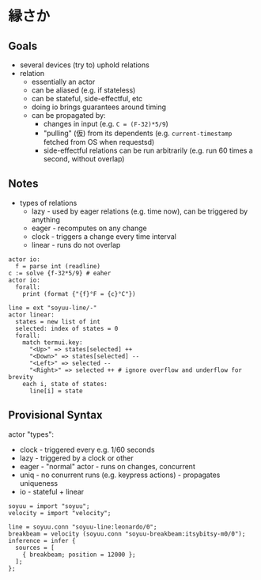 # 縁さか

## Goals

- several devices (try to) uphold relations
- relation
  - essentially an actor
  - can be aliased (e.g. if stateless)
  - can be stateful, side-effectful, etc
  - doing io brings guarantees around timing
  - can be propagated by:
    - changes in input (e.g. `C = (F-32)*5/9`)
    - "pulling" (仮) from its dependents (e.g. `current-timestamp` fetched from OS when requestsd)
    - side-effectful relations can be run arbitrarily (e.g. run 60 times a second, without overlap)

## Notes

- types of relations
  - lazy - used by eager relations (e.g. time now), can be triggered by anything
  - eager - recomputes on any change
  - clock - triggers a change every time interval
  - linear - runs do not overlap

```syk
actor io:
  f = parse int (readline)
c := solve {f-32*5/9} # eaher
actor io:
  forall:
    print (format {"{f}°F = {c}°C"})
```

```syk
line = ext "soyuu-line/-"
actor linear:
  states = new list of int
  selected: index of states = 0
  forall:
    match termui.key:
      "<Up>" => states[selected] ++
      "<Down>" => states[selected] --
      "<Left>" => selected --
      "<Right>" => selected ++ # ignore overflow and underflow for brevity
    each i, state of states:
      line[i] = state
```

## Provisional Syntax

actor "types":
- clock - triggered every e.g. 1/60 seconds
- lazy - triggered by a clock or other
- eager - "normal" actor - runs on changes, concurrent
- uniq - no conurrent runs (e.g. keypress actions) - propagates uniqueness
- io - stateful + linear

```syk
soyuu = import "soyuu";
velocity = import "velocity";

line = soyuu.conn "soyuu-line:leonardo/0";
breakbeam = velocity (soyuu.conn "soyuu-breakbeam:itsybitsy-m0/0");
inference = infer {
  sources = [
    { breakbeam; position = 12000 };
  ];
};
```
